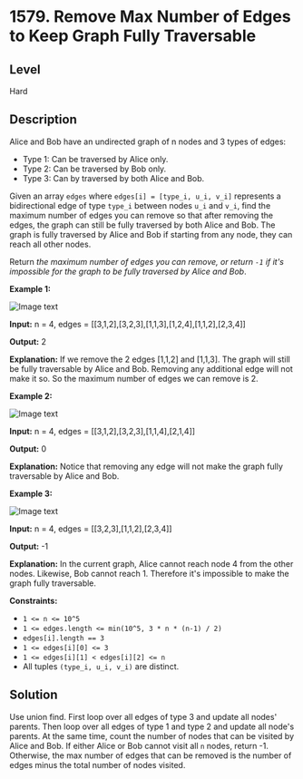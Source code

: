 # 1579. Remove Max Number of Edges to Keep Graph Fully Traversable
## Level
Hard

## Description
Alice and Bob have an undirected graph of n nodes and 3 types of edges:

* Type 1: Can be traversed by Alice only.
* Type 2: Can be traversed by Bob only.
* Type 3: Can by traversed by both Alice and Bob.

Given an array `edges` where `edges[i] = [type_i, u_i, v_i]` represents a bidirectional edge of type `type_i` between nodes `u_i` and `v_i`, find the maximum number of edges you can remove so that after removing the edges, the graph can still be fully traversed by both Alice and Bob. The graph is fully traversed by Alice and Bob if starting from any node, they can reach all other nodes.

Return *the maximum number of edges you can remove, or return `-1` if it's impossible for the graph to be fully traversed by Alice and Bob*.

**Example 1:**

![Image text](https://assets.leetcode.com/uploads/2020/08/19/ex1.png)

**Input:** n = 4, edges = [[3,1,2],[3,2,3],[1,1,3],[1,2,4],[1,1,2],[2,3,4]]

**Output:** 2

**Explanation:** If we remove the 2 edges [1,1,2] and [1,1,3]. The graph will still be fully traversable by Alice and Bob. Removing any additional edge will not make it so. So the maximum number of edges we can remove is 2.

**Example 2:**

![Image text](https://assets.leetcode.com/uploads/2020/08/19/ex2.png)

**Input:** n = 4, edges = [[3,1,2],[3,2,3],[1,1,4],[2,1,4]]

**Output:** 0

**Explanation:** Notice that removing any edge will not make the graph fully traversable by Alice and Bob.

**Example 3:**

![Image text](https://assets.leetcode.com/uploads/2020/08/19/ex3.png)

**Input:** n = 4, edges = [[3,2,3],[1,1,2],[2,3,4]]

**Output:** -1

**Explanation:** In the current graph, Alice cannot reach node 4 from the other nodes. Likewise, Bob cannot reach 1. Therefore it's impossible to make the graph fully traversable.

**Constraints:**

* `1 <= n <= 10^5`
* `1 <= edges.length <= min(10^5, 3 * n * (n-1) / 2)`
* `edges[i].length == 3`
* `1 <= edges[i][0] <= 3`
* `1 <= edges[i][1] < edges[i][2] <= n`
* All tuples `(type_i, u_i, v_i)` are distinct.

## Solution
Use union find. First loop over all edges of type 3 and update all nodes' parents. Then loop over all edges of type 1 and type 2 and update all node's parents. At the same time, count the number of nodes that can be visited by Alice and Bob. If either Alice or Bob cannot visit all `n` nodes, return -1. Otherwise, the max number of edges that can be removed is the number of edges minus the total number of nodes visited.
